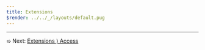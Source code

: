 ```yaml
---
title: Extensions
$render: ../../_/layouts/default.pug
---
```


---

➯ Next: [Extensions &rangle; Access](./docs/extensions/access)
